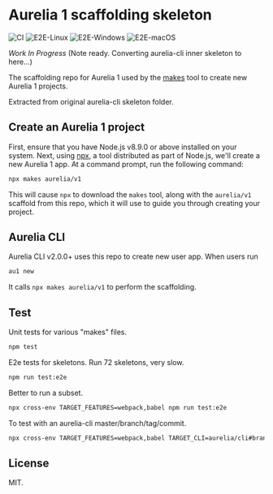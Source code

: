 # Aurelia 1 scaffolding skeleton

![CI](https://github.com/aurelia/v1/workflows/CI/badge.svg) ![E2E-Linux](https://github.com/aurelia/v1/workflows/E2E-Linux/badge.svg) ![E2E-Windows](https://github.com/aurelia/v1/workflows/E2E-Windows/badge.svg) ![E2E-macOS](https://github.com/aurelia/v1/workflows/E2E-macOS/badge.svg)

_Work In Progress_ (Note ready. Converting aurelia-cli inner skeleton to here...)

The scaffolding repo for Aurelia 1 used by the [makes](https://makes.js.org) tool to create new Aurelia 1 projects.

Extracted from original aurelia-cli skeleton folder.

## Create an Aurelia 1 project

First, ensure that you have Node.js v8.9.0 or above installed on your system. Next, using [npx](https://medium.com/@maybekatz/introducing-npx-an-npm-package-runner-55f7d4bd282b),
a tool distributed as part of Node.js, we'll create a new Aurelia 1 app. At a command prompt, run the following command:

```bash
npx makes aurelia/v1
```

This will cause `npx` to download the `makes` tool, along with the `aurelia/v1` scaffold from this repo, which it will use
to guide you through creating your project.

## Aurelia CLI

Aurelia CLI v2.0.0+ uses this repo to create new user app. When users run

```bash
au1 new
```

It calls `npx makes aurelia/v1` to perform the scaffolding.

## Test

Unit tests for various "makes" files.

```bash
npm test
```

E2e tests for skeletons. Run 72 skeletons, very slow.

```bash
npm run test:e2e
```

Better to run a subset.
```bash
npx cross-env TARGET_FEATURES=webpack,babel npm run test:e2e
```

To test with an aurelia-cli master/branch/tag/commit.
```bash
npx cross-env TARGET_FEATURES=webpack,babel TARGET_CLI=aurelia/cli#branch npm run test:e2e
```

## License

MIT.
